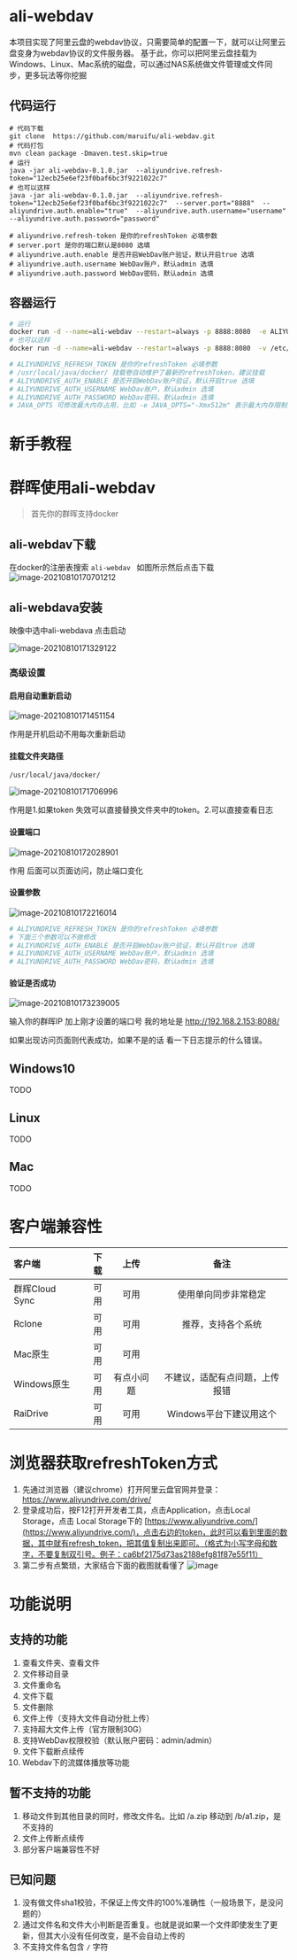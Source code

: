 # ali-webdav
本项目实现了阿里云盘的webdav协议，只需要简单的配置一下，就可以让阿里云盘变身为webdav协议的文件服务器。
基于此，你可以把阿里云盘挂载为Windows、Linux、Mac系统的磁盘，可以通过NAS系统做文件管理或文件同步，更多玩法等你挖掘


## 代码运行

```
# 代码下载 
git clone  https://github.com/maruifu/ali-webdav.git
# 代码打包 
mvn clean package -Dmaven.test.skip=true
# 运行
java -jar ali-webdav-0.1.0.jar  --aliyundrive.refresh-token="12ecb25e6ef23f0baf6bc3f9221022c7"  
# 也可以这样
java -jar ali-webdav-0.1.0.jar  --aliyundrive.refresh-token="12ecb25e6ef23f0baf6bc3f9221022c7"  --server.port="8888"  --aliyundrive.auth.enable="true"  --aliyundrive.auth.username="username"  --aliyundrive.auth.password="password"

# aliyundrive.refresh-token 是你的refreshToken 必填参数
# server.port 是你的端口默认是8080 选填
# aliyundrive.auth.enable 是否开启WebDav账户验证，默认开启true 选填
# aliyundrive.auth.username WebDav账户，默认admin 选填
# aliyundrive.auth.password WebDav密码，默认admin 选填

```

## 容器运行
```bash
# 运行
docker run -d --name=ali-webdav --restart=always -p 8888:8080  -e ALIYUNDRIVE_REFRESH_TOKEN="12ecb25e6ef23f0baf6bc3f9221022c7"xiaomageit/ali-webdav:0.1.0
# 也可以这样
docker run -d --name=ali-webdav --restart=always -p 8888:8080  -v /etc/localtime:/etc/localtime -v /Users/maruifu/work/temp/:/usr/local/java/docker/ -e TZ="Asia/Shanghai" -e ALIYUNDRIVE_REFRESH_TOKEN="12ecb25e6ef23f0baf6bc3f9221022c7" -e ALIYUNDRIVE_AUTH_PASSWORD="admin" -e JAVA_OPTS="-Xmx1g" xiaomageit/ali-webdav:0.1.0

# ALIYUNDRIVE_REFRESH_TOKEN 是你的refreshToken 必填参数
# /usr/local/java/docker/ 挂载卷自动维护了最新的refreshToken，建议挂载
# ALIYUNDRIVE_AUTH_ENABLE 是否开启WebDav账户验证，默认开启true 选填
# ALIYUNDRIVE_AUTH_USERNAME WebDav账户，默认admin 选填
# ALIYUNDRIVE_AUTH_PASSWORD WebDav密码，默认admin 选填
# JAVA_OPTS 可修改最大内存占用，比如 -e JAVA_OPTS="-Xmx512m" 表示最大内存限制为512m
```



# 新手教程
# 群晖使用ali-webdav

> 首先你的群晖支持docker

## ali-webdav下载
在docker的注册表搜索 `ali-webdav ` 如图所示然后点击下载
![image-20210810170701212](https://xiaomage.myds.me:10001/images/2021/08/10/image-20210810170701212.png)

## ali-webdava安装

映像中选中ali-webdava 点击启动

![image-20210810171329122](https://xiaomage.myds.me:10001/images/2021/08/10/image-20210810171329122.png)

### 高级设置

#### 启用自动重新启动

![image-20210810171451154](https://xiaomage.myds.me:10001/images/2021/08/10/image-20210810171451154.png)

作用是开机启动不用每次重新启动

#### 挂载文件夹路径

`/usr/local/java/docker/`

![image-20210810171706996](https://xiaomage.myds.me:10001/images/2021/08/10/image-20210810171706996.png)

作用是1.如果token 失效可以直接替换文件夹中的token。2.可以直接查看日志

#### 设置端口

![image-20210810172028901](https://xiaomage.myds.me:10001/images/2021/08/10/image-20210810172028901.png)

作用 后面可以页面访问，防止端口变化 

#### 设置参数

![image-20210810172216014](https://xiaomage.myds.me:10001/images/2021/08/10/image-20210810172216014.png)

```bash
# ALIYUNDRIVE_REFRESH_TOKEN 是你的refreshToken 必填参数
# 下面三个参数可以不做修改
# ALIYUNDRIVE_AUTH_ENABLE 是否开启WebDav账户验证，默认开启true 选填
# ALIYUNDRIVE_AUTH_USERNAME WebDav账户，默认admin 选填
# ALIYUNDRIVE_AUTH_PASSWORD WebDav密码，默认admin 选填
```
#### 验证是否成功

![image-20210810173239005](https://xiaomage.myds.me:10001/images/2021/08/10/image-20210810173239005.png)


输入你的群晖IP 加上刚才设置的端口号 我的地址是 http://192.168.2.153:8088/

如果出现访问页面则代表成功，如果不是的话 看一下日志提示的什么错误。




## Windows10
TODO

## Linux
TODO

## Mac
TODO

# 客户端兼容性
| 客户端         | 下载 |    上传    |              备注              |
| :------------- | ---: | :--------: | :----------------------------: |
| 群辉Cloud Sync | 可用 |    可用    |      使用单向同步非常稳定      |
| Rclone         | 可用 |    可用    |       推荐，支持各个系统       |
| Mac原生        | 可用 |    可用    |                                |
| Windows原生    | 可用 | 有点小问题 | 不建议，适配有点问题，上传报错 |
| RaiDrive       | 可用 |    可用    |    Windows平台下建议用这个     |


# 浏览器获取refreshToken方式
1. 先通过浏览器（建议chrome）打开阿里云盘官网并登录：https://www.aliyundrive.com/drive/
2. 登录成功后，按F12打开开发者工具，点击Application，点击Local Storage，点击 Local Storage下的 [https://www.aliyundrive.com/](https://www.aliyundrive.com/)，点击右边的token，此时可以看到里面的数据，其中就有refresh_token，把其值复制出来即可。（格式为小写字母和数字，不要复制双引号。例子：ca6bf2175d73as2188efg81f87e55f11）
3. 第二步有点繁琐，大家结合下面的截图就看懂了
 ![image](https://xiaomage.myds.me:10001/images/2021/08/10/119246278-e6760880-bbb2-11eb-877c-aca16cf75d89.png)

# 功能说明
## 支持的功能
1. 查看文件夹、查看文件
2. 文件移动目录
3. 文件重命名
4. 文件下载
5. 文件删除
6. 文件上传（支持大文件自动分批上传）
7. 支持超大文件上传（官方限制30G）
8. 支持WebDav权限校验（默认账户密码：admin/admin）
9. 文件下载断点续传
10. Webdav下的流媒体播放等功能
## 暂不支持的功能
1. 移动文件到其他目录的同时，修改文件名。比如 /a.zip 移动到 /b/a1.zip，是不支持的
2. 文件上传断点续传
3. 部分客户端兼容性不好
## 已知问题
1. 没有做文件sha1校验，不保证上传文件的100%准确性（一般场景下，是没问题的）
2. 通过文件名和文件大小判断是否重复。也就是说如果一个文件即使发生了更新，但其大小没有任何改变，是不会自动上传的
3. 不支持文件名包含 `/` 字符  

